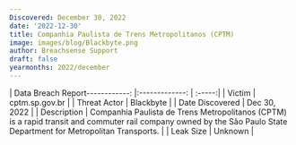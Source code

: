 ```yaml
---
Discovered: December 30, 2022
date: '2022-12-30'
title: Companhia Paulista de Trens Metropolitanos (CPTM)
image: images/blog/Blackbyte.png
author: Breachsense Support
draft: false
yearmonths: 2022/december
---
```


| Data Breach Report------------:     |:-------------:    | :-----:|
| Victim      | cptm.sp.gov.br      | 
| Threat Actor      | Blackbyte      | 
| Date Discovered      | Dec 30, 2022      | 
| Description      | Companhia Paulista de Trens Metropolitanos (CPTM) is a rapid transit and commuter rail company owned by the São Paulo State Department for Metropolitan Transports.      | 
| Leak Size      | Unknown      | 

